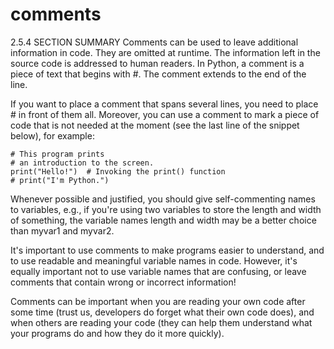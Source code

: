 # comments
2.5.4 SECTION SUMMARY
Comments can be used to leave additional information in code. They are omitted at runtime. The information left in the source code is addressed to human readers. In Python, a comment is a piece of text that begins with #. The comment extends to the end of the line.

If you want to place a comment that spans several lines, you need to place # in front of them all. Moreover, you can use a comment to mark a piece of code that is not needed at the moment (see the last line of the snippet below), for example:
```
# This program prints
# an introduction to the screen.
print("Hello!")  # Invoking the print() function
# print("I'm Python.")
 ```
Whenever possible and justified, you should give self-commenting names to variables, e.g., if you're using two variables to store the length and width of something, the variable names length and width may be a better choice than myvar1 and myvar2.

It's important to use comments to make programs easier to understand, and to use readable and meaningful variable names in code. However, it's equally important not to use variable names that are confusing, or leave comments that contain wrong or incorrect information!

Comments can be important when you are reading your own code after some time (trust us, developers do forget what their own code does), and when others are reading your code (they can help them understand what your programs do and how they do it more quickly).
